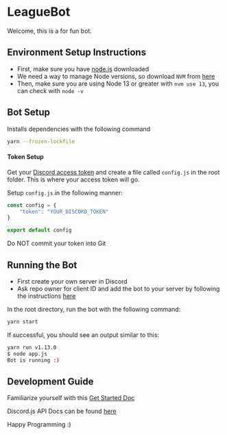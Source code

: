 # LeagueBot

Welcome, this is a for fun bot.

## Environment Setup Instructions
- First, make sure you have [node.js](https://nodejs.org/en/) downloaded
- We need a way to manage Node versions, so download `NVM` from [here](https://github.com/nvm-sh/nvm)
- Then, make sure you are using Node 13 or greater with `nvm use 13`, you can check with `node -v`

## Bot Setup
Installs dependencies with the following command
```bash
yarn --frozen-lockfile
```
#### Token Setup
Get your [Discord access token](https://discord.com/developers) and create a file called `config.js` in the root folder. This is where your access token will go.

Setup `config.js` in the following manner:
```js
const config = {
    "token": "YOUR_DISCORD_TOKEN"
}

export default config
```

Do NOT commit your token into Git

## Running the Bot
- First create your own server in Discord
- Ask repo owner for client ID and add the bot to your server by following the instructions [here](  https://discordjs.guide/preparations/adding-your-bot-to-servers.html#bot-invite-links)

In the root directory, run the bot with the following command:
```bash
yarn start
```
If successful, you should see an output similar to this:
```bash
yarn run v1.13.0
$ node app.js
Bot is running :)
```

## Development Guide
Familiarize yourself with this [Get Started Doc](https://discordjs.guide/creating-your-bot/)

Discord.js API Docs can be found [here](https://discord.js.org/#/docs/main/stable/general/welcome)

Happy Programming :)
